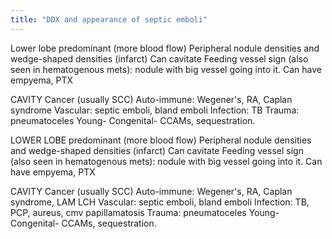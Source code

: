 ```yaml
---
title: "DDX and appearance of septic emboli"
---
```

Lower lobe predominant (more blood flow)
Peripheral nodule densities and wedge-shaped densities (infarct)
Can cavitate
Feeding vessel sign (also seen in hematogenous mets): nodule with big vessel going into it.
Can have empyema, PTX

CAVITY
Cancer (usually SCC)
Auto-immune: Wegener's, RA, Caplan syndrome
Vascular: septic emboli, bland emboli
Infection: TB
Trauma: pneumatoceles
Young- Congenital- CCAMs, sequestration.

LOWER LOBE predominant (more blood flow)
Peripheral nodule densities and wedge-shaped densities (infarct)
Can cavitate
Feeding vessel sign (also seen in hematogenous mets): nodule with big vessel going into it.
Can have empyema, PTX

CAVITY
Cancer (usually SCC)
Auto-immune: Wegener's, RA, Caplan syndrome, LAM LCH
Vascular: septic emboli, bland emboli
Infection: TB, PCP, aureus, cmv
 papillamatosis
Trauma: pneumatoceles
Young- Congenital- CCAMs, sequestration.

